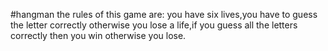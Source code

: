 #hangman
the rules of this game are:
you have six lives,you have to guess the letter correctly otherwise you lose a life,if you guess all the letters correctly then you win otherwise you lose.
